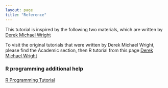 ```yaml
---
layout: page
title: "Reference"
---
```


This tutorial is inspired by the following two materials, which are written by [Derek Michael Wright](https://dblogr.com/) 

To visit the original tutorials that were written by Derek Michael Wright, please find the Academic section, then R tutorial from this page [Derek Michael Wright](https://dblogr.com/)

### R programming additional help

[R Programming Tutorial](https://www.youtube.com/watch?v=_V8eKsto3Ug)

